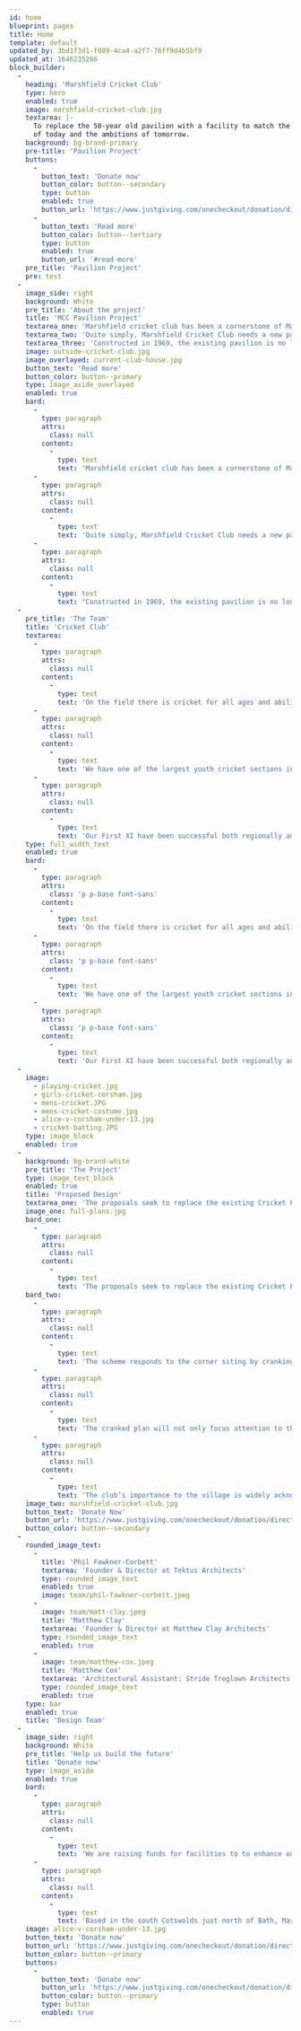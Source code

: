 ```yaml
---
id: home
blueprint: pages
title: Home
template: default
updated_by: 3bd1f3d1-f089-4ca4-a2f7-76ff9d4b5bf9
updated_at: 1646235266
block_builder:
  -
    heading: 'Marshfield Cricket Club'
    type: hero
    enabled: true
    image: marshfield-cricket-club.jpg
    textarea: |-
      To replace the 50-year old pavilion with a facility to match the club 
      of today and the ambitions of tomorrow.
    background: bg-brand-primary
    pre-title: 'Pavilion Project'
    buttons:
      -
        button_text: 'Donate now'
        button_color: button--secondary
        type: button
        enabled: true
        button_url: 'https://www.justgiving.com/onecheckout/donation/direct/charity/795183'
      -
        button_text: 'Read more'
        button_color: button--tertiary
        type: button
        enabled: true
        button_url: '#read-more'
    pre_title: 'Pavilion Project'
    pre: test
  -
    image_side: right
    background: White
    pre_title: 'About the project'
    title: 'MCC Pavilion Project'
    textarea_one: 'Marshfield cricket club has been a cornerstone of Marshfield community life for over 100 years, offering cricket and social opportunities for men, women, boys and girls. Whether it is being the start of someone’s love for cricket or attending one of the many community events at the club, it is at the cricket club that village life really does matter.'
    textarea_two: 'Quite simply, Marshfield Cricket Club needs a new pavilion. This is not a vanity project, the current pavilion is over 50 years old and each summer we are thankful it is still standing for another season! This an ambitious project but one needed for a growing and active community cricket club.'
    textarea_three: 'Constructed in 1969, the existing pavilion is no longer fit for purpose. The timber structure has no thermal capacity and poor, undersized facilities that  fail to meet the ECB requirements. The new proposals aim to bring the facility up to speed, making it suitable for hosting both the increased quantity and standard of cricket, as well as the growing demand for community events. A legacy, not only for the cricket club but for the village and community as well.'
    image: outside-cricket-club.jpg
    image_overlayed: current-club-house.jpg
    button_text: 'Read more'
    button_color: button--primary
    type: image_aside_overlayed
    enabled: true
    bard:
      -
        type: paragraph
        attrs:
          class: null
        content:
          -
            type: text
            text: 'Marshfield cricket club has been a cornerstone of Marshfield community life for over 100 years, offering cricket and social opportunities for men, women, boys and girls. Whether it is being the start of someone’s love for cricket or attending one of the many community events at the club, it is at the cricket club that village life really does matter.'
      -
        type: paragraph
        attrs:
          class: null
        content:
          -
            type: text
            text: 'Quite simply, Marshfield Cricket Club needs a new pavilion. This is not a vanity project, the current pavilion is over 50 years old and each summer we are thankful it is still standing for another season! This an ambitious project but one needed for a growing and active community cricket club.'
      -
        type: paragraph
        attrs:
          class: null
        content:
          -
            type: text
            text: "Constructed in 1969, the existing pavilion is no longer fit for purpose. The timber structure has no thermal capacity and poor, undersized facilities that \_fail to meet the ECB requirements. The new proposals aim to bring the facility up to speed, making it suitable for hosting both the increased quantity and standard of cricket, as well as the growing demand for community events. A legacy, not only for the cricket club but for the village and community as well."
  -
    pre_title: 'The Team'
    title: 'Cricket Club'
    textarea:
      -
        type: paragraph
        attrs:
          class: null
        content:
          -
            type: text
            text: 'On the field there is cricket for all ages and abilities, across the Gloucestershire, Wiltshire & Somerset region.'
      -
        type: paragraph
        attrs:
          class: null
        content:
          -
            type: text
            text: 'We have one of the largest youth cricket sections in the south west with over 200 young people aged between 6 and 18 registered and are proud to be a fully accredited ‘ECB Focus Club’ and be a deliverer of several ECB National Programmes.'
      -
        type: paragraph
        attrs:
          class: null
        content:
          -
            type: text
            text: 'Our First XI have been successful both regionally and nationally. We have frequently reached the latter stages of the National Village Knockout Cup, whilst we are now playing at our highest ever league standard following promotion to Premier 2 of the West of England cricket league in 2019.'
    type: full_width_text
    enabled: true
    bard:
      -
        type: paragraph
        attrs:
          class: 'p p-base font-sans'
        content:
          -
            type: text
            text: 'On the field there is cricket for all ages and abilities, across the Gloucestershire, Wiltshire & Somerset region.'
      -
        type: paragraph
        attrs:
          class: 'p p-base font-sans'
        content:
          -
            type: text
            text: 'We have one of the largest youth cricket sections in the south west with over 200 young people aged between 6 and 18 registered and are proud to be a fully accredited ‘ECB Focus Club’ and be a deliverer of several ECB National Programmes.'
      -
        type: paragraph
        attrs:
          class: 'p p-base font-sans'
        content:
          -
            type: text
            text: 'Our First XI have been successful both regionally and nationally. We have frequently reached the latter stages of the National Village Knockout Cup, whilst we are now playing at our highest ever league standard following promotion to Premier 2 of the West of England cricket league in 2019.'
  -
    image:
      - playing-cricket.jpg
      - girls-cricket-corsham.jpg
      - mens-cricket.JPG
      - mens-cricket-costume.jpg
      - alice-v-corsham-under-13.jpg
      - cricket-batting.JPG
    type: image_block
    enabled: true
  -
    background: bg-brand-white
    pre_title: 'The Project'
    type: image_text_block
    enabled: true
    title: 'Proposed Design'
    textarea_one: 'The proposals seek to replace the existing Cricket Pavilion with a new single storey building that has the ability to serve the wider community of Marshfield as well providing MCC with considerably improved facilities that meet the standards set out by the ECB and Sport England. The scheme received Outline Planning approval in May 2021 with positive feedback and support from both South Gloucestershire and the Parish council.'
    image_one: full-plans.jpg
    bard_one:
      -
        type: paragraph
        attrs:
          class: null
        content:
          -
            type: text
            text: 'The proposals seek to replace the existing Cricket Pavilion with a new single storey building that has the ability to serve the wider community of Marshfield as well providing MCC with considerably improved facilities that meet the standards set out by the ECB and Sport England. The scheme received Outline Planning approval in May 2021 with positive feedback and support from both South Gloucestershire and the Parish council.'
    bard_two:
      -
        type: paragraph
        attrs:
          class: null
        content:
          -
            type: text
            text: 'The scheme responds to the corner siting by cranking the plan by 30°. Not only does this respond to the corner location, it also alleviates the pinch point on the playing surface in a way that a linear plan would not.'
      -
        type: paragraph
        attrs:
          class: null
        content:
          -
            type: text
            text: 'The cranked plan will not only focus attention to the playing area, it will offer the chance of informal post-match gatherings on a terrace that widens to almost 5m before tapering back to 2m at either end of the building.'
      -
        type: paragraph
        attrs:
          class: null
        content:
          -
            type: text
            text: 'The club’s importance to the village is widely acknowledged; the existing pavilion has a limited visual link to the village. The proposals do NOT want the new scheme to ‘stand out’ excessively or unnecessarily but the proposals subtly reinforce the link between club and village through orientation'
    image_two: marshfield-cricket-club.jpg
    button_text: 'Donate Now'
    button_url: 'https://www.justgiving.com/onecheckout/donation/direct/charity/795183'
    button_color: button--secondary
  -
    rounded_image_text:
      -
        title: 'Phil Fawkner-Corbett'
        textarea: 'Founder & Director at Tektus Architects'
        type: rounded_image_text
        enabled: true
        image: team/phil-fawkner-corbett.jpeg
      -
        image: team/matt-clay.jpeg
        title: 'Matthew Clay'
        textarea: 'Founder & Director at Matthew Clay Architects'
        type: rounded_image_text
        enabled: true
      -
        image: team/matthew-cox.jpeg
        title: 'Matthew Cox'
        textarea: 'Architectural Assistant: Stride Treglown Architects'
        type: rounded_image_text
        enabled: true
    type: bar
    enabled: true
    title: 'Design Team'
  -
    image_side: right
    background: White
    pre_title: 'Help us build the future'
    title: 'Donate now'
    type: image_aside
    enabled: true
    bard:
      -
        type: paragraph
        attrs:
          class: null
        content:
          -
            type: text
            text: 'We are raising funds for facilities to to enhance our community cricket club.'
      -
        type: paragraph
        attrs:
          class: null
        content:
          -
            type: text
            text: 'Based in the south Cotswolds just north of Bath, Marshfield Cricket Club is at the heart of the community. Founded in 1901, we provide cricket for all ages and abilities. Our women''s and girls sections is fast growing! We also host a wide range of community social events.'
    image: alice-v-corsham-under-13.jpg
    button_text: 'Donate now'
    button_url: 'https://www.justgiving.com/onecheckout/donation/direct/charity/795183'
    button_color: button--primary
    buttons:
      -
        button_text: 'Donate now'
        button_url: 'https://www.justgiving.com/onecheckout/donation/direct/charity/795183'
        button_color: button--primary
        type: button
        enabled: true
---
```

